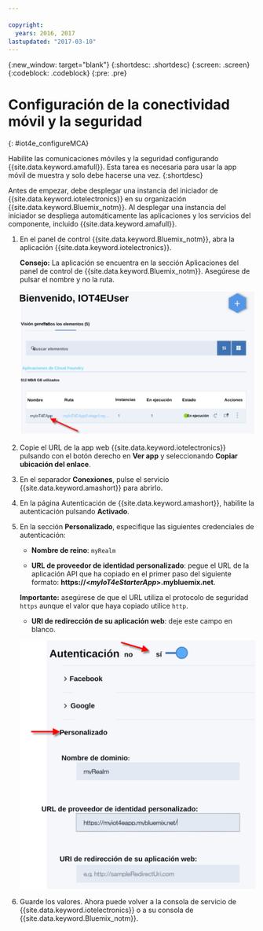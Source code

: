 ```yaml
---

copyright:
  years: 2016, 2017
lastupdated: "2017-03-10"
---
```


<!-- Common attributes used in the template are defined as follows: -->
{:new_window: target="blank"}
{:shortdesc: .shortdesc}
{:screen: .screen}
{:codeblock: .codeblock}
{:pre: .pre}

# Configuración de la conectividad móvil y la seguridad
{: #iot4e_configureMCA}

Habilite las comunicaciones móviles y la seguridad configurando {{site.data.keyword.amafull}}. Esta tarea es necesaria para usar la app móvil de muestra y solo debe hacerse una vez.
{:shortdesc}

Antes de empezar, debe desplegar una instancia del iniciador de {{site.data.keyword.iotelectronics}} en su organización {{site.data.keyword.Bluemix_notm}}. Al desplegar una instancia del iniciador se despliega automáticamente las aplicaciones y los servicios del componente, incluido {{site.data.keyword.amafull}}.

1. En el panel de control {{site.data.keyword.Bluemix_notm}}, abra la aplicación {{site.data.keyword.iotelectronics}}.

   **Consejo:** La aplicación se encuentra en la sección Aplicaciones del panel de control de {{site.data.keyword.Bluemix_notm}}. Asegúrese de pulsar el nombre y no la ruta.

    ![{{site.data.keyword.iotelectronics}} en el panel de control](images/IoT4E_bm_dashboard.svg "{{site.data.keyword.iotelectronics}} en el panel de control")

2. Copie el URL de la app web {{site.data.keyword.iotelectronics}} pulsando con el botón derecho en **Ver app** y seleccionando **Copiar ubicación del enlace**.

3. En el separador **Conexiones**, pulse el servicio {{site.data.keyword.amashort}} para abrirlo.

3. En la página Autenticación de {{site.data.keyword.amashort}}, habilite la autenticación pulsando **Activado**.

4. En la sección **Personalizado**, especifique las siguientes credenciales de autenticación:

    - **Nombre de reino**: `myRealm`

    - **URL de proveedor de identidad personalizado**: pegue el URL de la aplicación API que ha copiado en el primer paso del siguiente formato:   **https://<*myIoT4eStarterApp*>.mybluemix.net**.

    **Importante:** asegúrese de que el URL utiliza el protocolo de seguridad `https` aunque el valor que haya copiado utilice `http`.

    - **URI de redirección de su aplicación web**: deje este campo en blanco.

   ![Configurar {{site.data.keyword.amashort}}.](images/MCA_config_pg.svg "Página de autenticación de {{site.data.keyword.amashort}}")

5. Guarde los valores. Ahora puede volver a la consola de servicio de {{site.data.keyword.iotelectronics}} o a su consola de {{site.data.keyword.Bluemix_notm}}.
